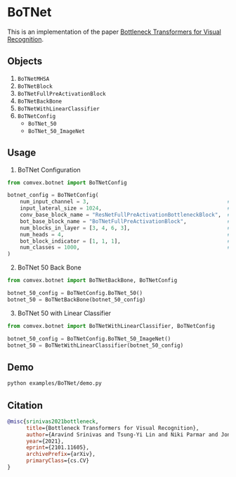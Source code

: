 # BoTNet

This is an implementation of the paper [Bottleneck Transformers for Visual Recognition](https://arxiv.org/abs/2101.11605).

## Objects

1. `BoTNetMHSA`
2. `BoTNetBlock`
3. `BoTNetFullPreActivationBlock`
4. `BoTNetBackBone`
5. `BoTNetWithLinearClassifier`
6. `BoTNetConfig`
   - `BoTNet_50`
   - `BoTNet_50_ImageNet`

## Usage

1. BoTNet Configuration

```python
from comvex.botnet import BoTNetConfig

botnet_config = BoTNetConfig(
    num_input_channel = 3,                                            # Number of channels of the input data
    input_lateral_size = 1024,                                        # The width or height of the input data. Assume the input is a squre matrix.
    conv_base_block_name = "ResNetFullPreActivationBottleneckBlock",  # The Conv block you want. Use BoTNetConfig.available_conv_base_blocks() to check.
    bot_base_block_name = "BoTNetFullPreActivationBlock",             # The BoT block you want. Use BoTNetConfig.available_bot_base_blocks() to check.
    num_blocks_in_layer = [3, 4, 6, 3],                               # A list of number of blocks in each layer for BoTNet. Same as ResNet.
    num_heads = 4,                                                    # Number of heads for multihead self-attention
    bot_block_indicator = [1, 1, 1],                                  # Indicator for whether to use the BoT block. 1 means BoT block and 0 means Conv block as specified in "conv_base_block_name". Note that the length of "bot_block_indicator" should be equal to the number of blocks in the last layer, which means len(bot_block_indicator) == num_blocks_in_layer[-1]
    num_classes = 1000,                                               # Optional, number of classes for classification tasks. Needed when using "BoTNetWithLinearClassifier"
)
```

2. BoTNet 50 Back Bone

```python
from comvex.botnet import BoTNetBackBone, BoTNetConfig

botnet_50_config = BoTNetConfig.BoTNet_50()
botnet_50 = BoTNetBackBone(botnet_50_config)
```

3. BoTNet 50 with Linear Classifier

```python
from comvex.botnet import BoTNetWithLinearClassifier, BoTNetConfig

botnet_50_config = BoTNetConfig.BoTNet_50_ImageNet()
botnet_50 = BoTNetWithLinearClassifier(botnet_50_config)
```

## Demo

```bash
python examples/BoTNet/demo.py
```

## Citation

```bibtex
@misc{srinivas2021bottleneck,
      title={Bottleneck Transformers for Visual Recognition},
      author={Aravind Srinivas and Tsung-Yi Lin and Niki Parmar and Jonathon Shlens and Pieter Abbeel and Ashish Vaswani},
      year={2021},
      eprint={2101.11605},
      archivePrefix={arXiv},
      primaryClass={cs.CV}
}
```
